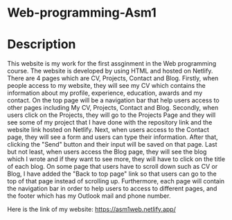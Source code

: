 # Web-programming-Asm1

# Description
This website is my work for the first assginment in the Web programming course. The website is developed by using HTML and hosted on Netlify. There are 4 pages which are CV, Projects, Contact and Blog. Firstly, when people access to my website, they will see my CV which contains the information about my profile, experience, education, awards and my contact. On the top page will be a navigation bar that help users access to other pages including My CV, Projects, Contact and Blog. Secondly, when users click on the Projects, they will go to the Projects Page and they will see some of my project that I have done with the repository link and the website link hosted on Netlify. Next, when users access to the Contact page, they will see a form and users can type their information. After that, clicking the "Send" button and their input will be saved on that page. Last but not least, when users access the Blog page, they will see the blog which I wrote and if they want to see more, they will have to click on the title of each blog. On some page that users have to scroll down such as CV or Blog, I have added the "Back to top page" link so that users can go to the top of that page instead of scrolling up. Furthermore, each page will contain the navigation bar in order to help users to access to different pages, and the footer which has my Outlook mail and phone number.

Here is the link of my website: https://asm1web.netlify.app/
